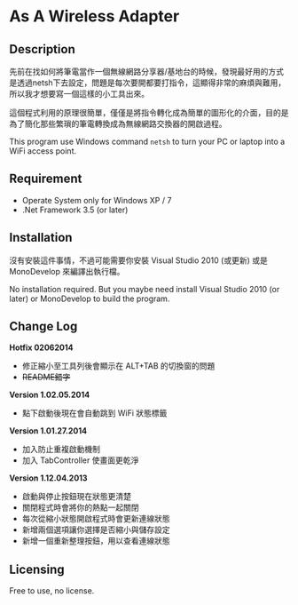 # As A Wireless Adapter

## Description

先前在找如何將筆電當作一個無線網路分享器/基地台的時候，發現最好用的方式是透過netsh下去設定，問題是每次要開都要打指令，這顯得非常的麻煩與難用，所以我才想要寫一個這樣的小工具出來。

這個程式利用的原理很簡單，僅僅是將指令轉化成為簡單的圖形化的介面，目的是為了簡化那些繁瑣的筆電轉換成為無線網路交換器的開啟過程。

This program use Windows command `netsh` to turn your PC or laptop into a WiFi access point.

## Requirement

- Operate System only for Windows XP / 7
- .Net Framework 3.5 (or later)

## Installation

沒有安裝這件事情，不過可能需要你安裝 Visual Studio 2010 (或更新) 或是 MonoDevelop 來編譯出執行檔。

No installation required. But you maybe need install Visual Studio 2010 (or later) or MonoDevelop to build the program.

## Change Log

**Hotfix 02062014**

- 修正縮小至工具列後會顯示在 ALT+TAB 的切換窗的問題
- <del>README錯字</del>

**Version 1.02.05.2014**

- 點下啟動後現在會自動跳到 WiFi 狀態標籤

**Version 1.01.27.2014**

- 加入防止重複啟動機制
- 加入 TabController 使畫面更乾淨

**Version 1.12.04.2013**

- 啟動與停止按鈕現在狀態更清楚
- 關閉程式時會將你的熱點一起關閉
- 每次從縮小狀態開啟程式時會更新連線狀態
- 新增兩個選項讓你選擇是否縮小與儲存設定
- 新增一個重新整理按鈕，用以查看連線狀態

## Licensing

Free to use, no license.
